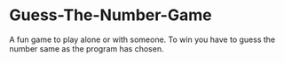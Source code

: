 # Guess-The-Number-Game
A fun game to play alone or with someone. To win you have to guess the number same as the program has chosen.
